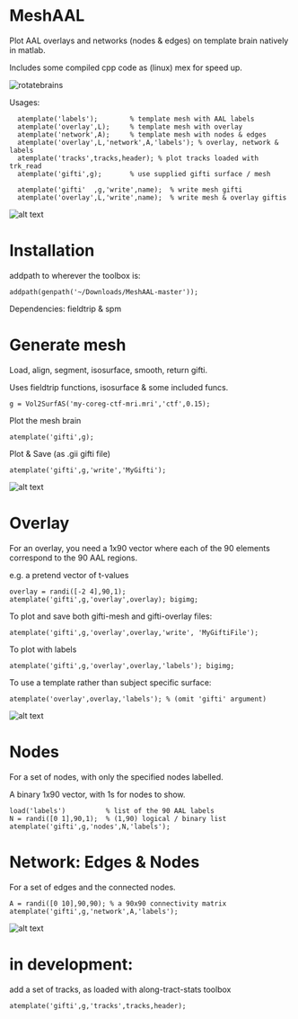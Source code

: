 # MeshAAL

Plot AAL overlays and networks (nodes & edges) on template brain natively in matlab.

Includes some compiled cpp code as (linux) mex for speed up.

![rotatebrains](DualRotate.gif)

Usages:
```
  atemplate('labels');        % template mesh with AAL labels
  atemplate('overlay',L);     % template mesh with overlay
  atemplate('network',A);     % template mesh with nodes & edges
  atemplate('overlay',L,'network',A,'labels'); % overlay, network & labels
  atemplate('tracks',tracks,header); % plot tracks loaded with trk_read
  atemplate('gifti',g);       % use supplied gifti surface / mesh 

  atemplate('gifti'  ,g,'write',name);  % write mesh gifti
  atemplate('overlay',L,'write',name);  % write mesh & overlay giftis

```

![alt text](ExampleTracksNodesLabels.gif)



# Installation 
addpath to wherever the toolbox is:
```
addpath(genpath('~/Downloads/MeshAAL-master'));
```

Dependencies: fieldtrip & spm


# Generate mesh
Load, align, segment, isosurface, smooth, return gifti.

Uses fieldtrip functions, isosurface & some included funcs.
```
g = Vol2SurfAS('my-coreg-ctf-mri.mri','ctf',0.15);
```

Plot the mesh brain
```
atemplate('gifti',g);
```

Plot & Save (as .gii gifti file)
```
atemplate('gifti',g,'write','MyGifti');
```

![alt text](ExampleMeshRotate.gif)

# Overlay
For an overlay, you need a 1x90 vector where each of the 90 elements correspond to the 90 AAL regions.

e.g. a pretend vector of t-values
```
overlay = randi([-2 4],90,1);
atemplate('gifti',g,'overlay',overlay); bigimg;
```

To plot and save both gifti-mesh and gifti-overlay files:
```
atemplate('gifti',g,'overlay',overlay,'write', 'MyGiftiFile');
```

To plot with labels
```
atemplate('gifti',g,'overlay',overlay,'labels'); bigimg;
```

To use a template rather than subject specific surface:
```
atemplate('overlay',overlay,'labels'); % (omit 'gifti' argument)
```

![alt text](NodePowOnSurface.gif)


# Nodes
For a set of nodes, with only the specified nodes labelled.

A binary 1x90 vector, with 1s for nodes to show.

```
load('labels')          % list of the 90 AAL labels
N = randi([0 1],90,1);  % (1,90) logical / binary list
atemplate('gifti',g,'nodes',N,'labels');
```

# Network: Edges & Nodes
For a set of edges and the connected nodes.

```
A = randi([0 10],90,90); % a 90x90 connectivity matrix
atemplate('gifti',g,'network',A,'labels');
```

![alt text](example.gif)


# in development:
add a set of tracks, as loaded with along-tract-stats toolbox
```
atemplate('gifti',g,'tracks',tracks,header);
```


